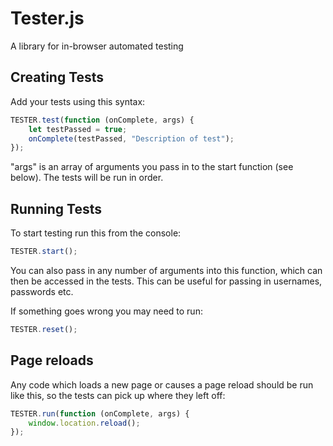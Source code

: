 # Tester.js
A library for in-browser automated testing

## Creating Tests
Add your tests using this syntax:
```javascript
TESTER.test(function (onComplete, args) {
    let testPassed = true;
    onComplete(testPassed, "Description of test");
});
```
"args" is an array of arguments you pass in to the start function (see below). The tests will be run in order.

## Running Tests
To start testing run this from the console:
```javascript
TESTER.start();
```
You can also pass in any number of arguments into this function, which can then be accessed in the tests. This can be useful for passing in usernames, passwords etc.

If something goes wrong you may need to run:
```javascript
TESTER.reset();
```

## Page reloads
Any code which loads a new page or causes a page reload should be run like this, so the tests can pick up where they left off:
```javascript
TESTER.run(function (onComplete, args) {
    window.location.reload();
});
```
